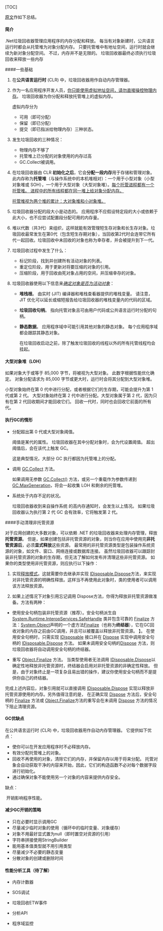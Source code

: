[TOC]



[原文](!https://docs.microsoft.com/zh-cn/dotnet/standard/garbage-collection/implementing-dispose)作如下总结。

#### 简介

.Net垃圾回收器管理应用程序的内存分配和释放。 每当有对象新建时，公共语言运行时都会从托管堆为对象分配内存。 只要托管堆中有地址空间，运行时就会继续为新对象分配空间。 不过，内存并不是无限的。 垃圾回收器最终必须执行垃圾回收来释放一些内存

####一些基础

1. 在**公共语言运行时** (CLR) 中，垃圾回收器用作自动内存管理器。

2. 作为一名应用程序开发人员，<u>你只能使用虚拟地址空间，请勿直接操控物理内存</u>。 垃圾回收器为你分配和释放托管堆上的虚拟内存。

   虚拟内存分为

   - 可用（即可分配）
   - 保留（即已分配）
   - 提交（即已指派给物理内存）三种状态。

3. 发生垃圾回收的三种情况：

   - 物理内存不够了
   - 托管堆上已分配的对象使用的内存过高
   - GC.Collect被调用。

4. 在垃圾回收器由 CLR **初始化之后**，它会**分配一段内存**用于存储和管理对象。 此内存称为**托管堆**（与操作系统中的本机堆相对）：一个用于小型对象（小型对象堆或 SOH），一个用于大型对象（大型对象堆）。<u>每个托管进程都有一个托管堆。 进程中的所有线程都在同一堆上给对象分配内存。</u>

   <u>托管堆视为两个堆的累计：大对象堆和小对象堆。</u>

5. 垃圾回收器分配的段大小是动态的。 应用程序不应假设特定段的大小或依赖于此大小，也不应尝试配置段分配可用的内存量。

6. 堆以代数（共3代）来组织，这样就能有效管理短生存对象和长生存对象。垃圾回收最常发生在第0代（包含短生存期对象），当回收第2代时会连带它所有代一起回收。垃圾回收中未回收的对象也称为幸存者，并会被提升到下一代。

7. 垃圾回收过程中发生了什么：

   - 标记阶段，找到并创建所有活动对象的列表。
   - 重定位阶段，用于更新对将要压缩的对象的引用。
   - 压缩阶段，用于回收由死对象占用的空间，并压缩幸存的对象。

8. 垃圾回收器使用以下信息来<u>*确定对象是否为活动对象*</u>：

   - **堆栈根**。 由实时 (JIT) 编译器和堆栈查看器提供的堆栈变量。 请注意，JIT 优化可以延长或缩短报告给垃圾回收器的堆栈变量内的代码的区域。

   - **垃圾回收句柄**。 指向托管对象且可由用户代码或公共语言运行时分配的句柄。

   - **静态数据**。 应用程序域中可能引用其他对象的静态对象。 每个应用程序域都会跟踪其静态对象。

     在垃圾回收启动之前，除了触发垃圾回收的线程以外的所有托管线程均会挂起。

#### 大型对象堆（LOH）

如果对象大于或等于 85,000 字节，将被视为大型对象。 此数字根据性能优化确定。 对象分配请求为 85,000 字节或更大时，运行时会将其分配到大型对象堆。

小型对象始终在第 0 代中进行分配，或者根据它们的生存期，可能会提升为第 1 代或第 2 代。 大型对象始终在第 2 代中进行分配。大型对象属于第 2 代，因为只有在第 2 代回收期间才能回收它们。 回收一代时，同时也会回收它前面的所有代。 

#### 执行GC的情形

- 分配超出第 0 代或大型对象阈值。

  阈值是某代的属性。 垃圾回收器在其中分配对象时，会为代设置阈值。 超出阈值后，会在该代上触发 GC。 

  这是典型情况，大部分 GC 执行都因为托管堆上的分配。

- 调用 [GC.Collect](https://docs.microsoft.com/zh-cn/dotnet/api/system.gc.collect) 方法。

  如果调用无参数 [GC.Collect()](https://docs.microsoft.com/zh-cn/dotnet/api/system.gc.collect#System_GC_Collect) 方法，或另一个重载作为参数传递到 [GC.MaxGeneration](https://docs.microsoft.com/zh-cn/dotnet/api/system.gc.maxgeneration#System_GC_MaxGeneration)，将会一起收集 LOH 和剩余的托管堆。

- 系统处于内存不足的状况。

  垃圾回收器收到来自操作系统 的高内存通知时，会发生以上情况。 如果垃圾回收器认为执行第 2 代 GC 会有效率，它将触发第 2 代。


####手动清理非托管资源

对于应用创建的大多数对象，可以依赖 .NET 的垃圾回收器来处理内存管理，释放**托管资源**。 但是，如果创建包括非托管资源的对象，则当你在应用中使用完**非托管资源后**，必须**显式释放**这些资源。 最常用的非托管资源类型是包装操作系统资源的对象，如文件、窗口、网络连接或数据库连接。 虽然垃圾回收器可以跟踪封装非托管资源的对象的生存期，但无法了解如何发布并清理这些非托管资源。
如果你的类型使用非托管资源，则应执行以下操作：

1. 实现[释放模式](https://docs.microsoft.com/zh-cn/dotnet/standard/design-guidelines/dispose-pattern)。这就需要你去继承并实现 [IDisposable.Dispose](https://docs.microsoft.com/zh-cn/dotnet/api/system.idisposable.dispose)方法，来实现对非托管资源的明确性释放。这样当不再使用此对象时，类的使用者可以调用该方法释放资源。

2. 如果上述情况下对象引用忘记调用 Dispose方法，你得为释放非托管资源做准备。方法有两种：
* 使用安全句柄包装非托管资源（推荐）。安全句柄派生自[System.Runtime.InteropServices.SafeHandle](https://docs.microsoft.com/zh-cn/dotnet/api/system.runtime.interopservices.safehandle) 类并包含可靠的 [Finalize](https://docs.microsoft.com/zh-cn/dotnet/api/system.object.finalize) 方法：[System.Object](https://docs.microsoft.com/en-us/dotnet/api/system.object)声明的一个虚方法[Finalize](https://docs.microsoft.com/en-us/dotnet/api/system.object.finalize)（也称为**终结器**），它在GC回收对象的内存之前由GC调用，并且可以被覆盖以释放非托管资源。
  】。 在使用安全句柄时，只需实现 [IDisposable](https://docs.microsoft.com/zh-cn/dotnet/api/system.idisposable) 接口并在 [Dispose](https://docs.microsoft.com/zh-cn/dotnet/api/system.runtime.interopservices.safehandle.dispose) 实现中调用安全句柄的 [IDisposable.Dispose](https://docs.microsoft.com/zh-cn/dotnet/api/system.idisposable.dispose) 方法。 如果未调用安全句柄的[Dispose](https://docs.microsoft.com/zh-cn/dotnet/api/system.idisposable.dispose) 方法，则垃圾回收器将自动调用安全句柄的终结器。

* 重写 [Object.Finalize](https://docs.microsoft.com/zh-cn/dotnet/api/system.object.finalize) 方法。 当类型使用者无法调用 [IDisposable.Dispose](https://docs.microsoft.com/zh-cn/dotnet/api/system.idisposable.dispose)以确定性地释放非托管资源时，终结器会启用对非托管资源的非确定性释放。 但是，由于对象终止是一项复杂且易出错的操作，建议你使用安全句柄而不是提供你自己的终结器。

完成上述内容后，对象引用就可以直接调用 [IDisposable.Dispose](https://docs.microsoft.com/zh-cn/dotnet/api/system.idisposable.dispose) 实现以释放非托管资源使用的内存。另外值得注意的是， 在正确实现 [Dispose](https://docs.microsoft.com/zh-cn/dotnet/api/system.idisposable.dispose) 方法后，安全句柄的 [Finalize](https://docs.microsoft.com/zh-cn/dotnet/api/system.object.finalize) 方法或 [Object.Finalize](https://docs.microsoft.com/zh-cn/dotnet/api/system.object.finalize)方法的重写会在未调用 [Dispose](https://docs.microsoft.com/zh-cn/dotnet/api/system.idisposable.dispose) 方法的情况下阻止清理资源。

#### GC优缺点

在公共语言运行时 (CLR) 中，垃圾回收器用作自动内存管理器。 它提供如下优点：

- 使你可以在开发应用程序时不必释放内存。
- 有效分配托管堆上的对象。
- 回收不再使用的对象，清除它们的内存，并保留内存以用于将来分配。 托管对象会自动获取干净的内容来开始，因此，它们的构造函数不必对每个数据字段进行初始化。
- 通过确保对象不能使用另一个对象的内容来提供内存安全。

缺点：

​	开销影响程序性能。

#### 减少GC开销的策略

- 只在必要时显示调用GC
- 尽量减少临时对象的使用（循环中的临时变量、对象缓存）
- 对象不用最好显式置为null（即时置空对资源的引用）
- 字符串拼接使用StringBuilder
- 能用基本值类型就不用引用类型
- 尽量减少不必要的静态变量
- 分散对象的创建或删除时间

#### 性能分析工具（待了解）

- 内存计数器

- SOS调试

- 垃圾回收ETW事件

- 分析API

- 程序域监控

  